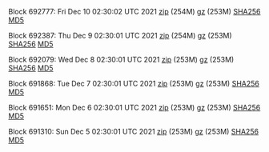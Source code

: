 Block 692777: Fri Dec 10 02:30:02 UTC 2021 [zip](https://files.01coin.io/mainnet/2021-12-10/bootstrap.dat.zip) (254M) [gz](https://files.01coin.io/mainnet/2021-12-10/bootstrap.dat.tar.gz) (253M) [SHA256](https://files.01coin.io/mainnet/2021-12-10/sha256.txt) [MD5](https://files.01coin.io/mainnet/2021-12-10/md5.txt)

Block 692387: Thu Dec  9 02:30:01 UTC 2021 [zip](https://files.01coin.io/mainnet/2021-12-09/bootstrap.dat.zip) (254M) [gz](https://files.01coin.io/mainnet/2021-12-09/bootstrap.dat.tar.gz) (253M) [SHA256](https://files.01coin.io/mainnet/2021-12-09/sha256.txt) [MD5](https://files.01coin.io/mainnet/2021-12-09/md5.txt)

Block 692079: Wed Dec  8 02:30:01 UTC 2021 [zip](https://files.01coin.io/mainnet/2021-12-08/bootstrap.dat.zip) (253M) [gz](https://files.01coin.io/mainnet/2021-12-08/bootstrap.dat.tar.gz) (253M) [SHA256](https://files.01coin.io/mainnet/2021-12-08/sha256.txt) [MD5](https://files.01coin.io/mainnet/2021-12-08/md5.txt)

Block 691868: Tue Dec  7 02:30:01 UTC 2021 [zip](https://files.01coin.io/mainnet/2021-12-07/bootstrap.dat.zip) (253M) [gz](https://files.01coin.io/mainnet/2021-12-07/bootstrap.dat.tar.gz) (253M) [SHA256](https://files.01coin.io/mainnet/2021-12-07/sha256.txt) [MD5](https://files.01coin.io/mainnet/2021-12-07/md5.txt)

Block 691651: Mon Dec  6 02:30:01 UTC 2021 [zip](https://files.01coin.io/mainnet/2021-12-06/bootstrap.dat.zip) (253M) [gz](https://files.01coin.io/mainnet/2021-12-06/bootstrap.dat.tar.gz) (253M) [SHA256](https://files.01coin.io/mainnet/2021-12-06/sha256.txt) [MD5](https://files.01coin.io/mainnet/2021-12-06/md5.txt)

Block 691310: Sun Dec  5 02:30:01 UTC 2021 [zip](https://files.01coin.io/mainnet/2021-12-05/bootstrap.dat.zip) (253M) [gz](https://files.01coin.io/mainnet/2021-12-05/bootstrap.dat.tar.gz) (253M) [SHA256](https://files.01coin.io/mainnet/2021-12-05/sha256.txt) [MD5](https://files.01coin.io/mainnet/2021-12-05/md5.txt)

